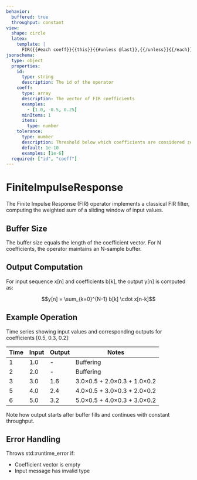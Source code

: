 ```yaml
---
behavior:
  buffered: true
  throughput: constant
view:
  shape: circle
  latex:
    template: |
      FIR({{#each coeff}}{{this}}{{#unless @last}},{{/unless}}{{/each}})
jsonschema:
  type: object
  properties:
    id:
      type: string
      description: The id of the operator
    coeff:
      type: array
      description: The vector of FIR coefficients
      examples:
        - [1.0, -0.5, 0.25]
      minItems: 1
      items:
        type: number
    tolerance:
      type: number
      description: Threshold below which coefficients are considered zero
      default: 1e-10
      examples: [1e-6]
  required: ["id", "coeff"]
---
```


# FiniteImpulseResponse

The Finite Impulse Response (FIR) operator implements a classical FIR filter, computing the weighted sum of a sliding window of input values.

## Buffer Size

The buffer size equals the length of the coefficient vector. For N coefficients, the operator maintains an N-sample buffer.

## Output Computation

For input sequence x[n] and coefficients b[k], the output y[n] is computed as:

$$y[n] = \sum_{k=0}^{N-1} b[k] \cdot x[n-k]$$

## Example Operation

Time series showing input values and corresponding outputs for coefficients [0.5, 0.3, 0.2]:

| Time | Input | Output | Notes                       |
| ---- | ----- | ------ | --------------------------- |
| 1    | 1.0   | -      | Buffering                   |
| 2    | 2.0   | -      | Buffering                   |
| 3    | 3.0   | 1.6    | 3.0×0.5 + 2.0×0.3 + 1.0×0.2 |
| 5    | 4.0   | 2.4    | 4.0×0.5 + 3.0×0.3 + 2.0×0.2 |
| 6    | 5.0   | 3.2    | 5.0×0.5 + 4.0×0.3 + 3.0×0.2 |

Note how output starts after buffer fills and continues with constant throughput.

## Error Handling

Throws std::runtime_error if:

- Coefficient vector is empty
- Input message has invalid type
